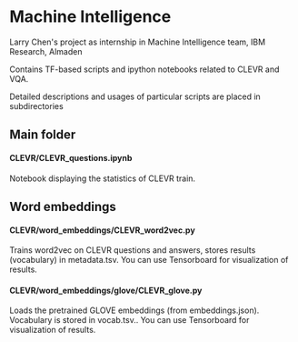 # Machine Intelligence

Larry Chen's project as internship in Machine Intelligence team, IBM Research, Almaden

Contains TF-based scripts and ipython notebooks related to CLEVR and VQA.

Detailed descriptions and usages of particular scripts are placed in subdirectories

## Main folder

#### CLEVR/CLEVR_questions.ipynb
Notebook displaying the statistics of CLEVR train.

## Word embeddings

#### CLEVR/word_embeddings/CLEVR_word2vec.py
Trains word2vec on CLEVR questions and answers, stores results (vocabulary) in metadata.tsv. You can use Tensorboard for visualization of results.

#### CLEVR/word_embeddings/glove/CLEVR_glove.py
Loads the pretrained GLOVE embeddings (from embeddings.json). Vocabulary is stored in vocab.tsv.. You can use Tensorboard for visualization of results.

